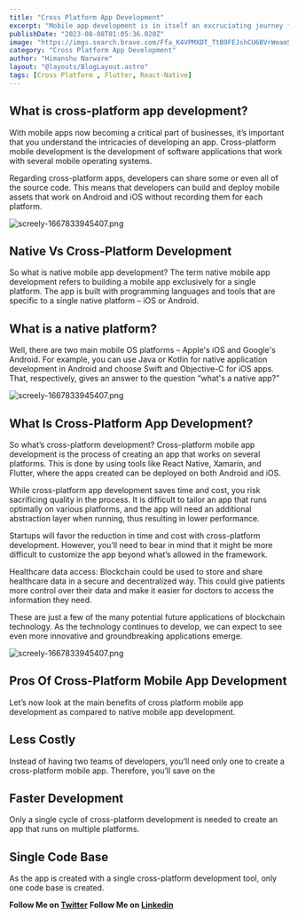 ```yaml
---
title: "Cross Platform App Development"
excerpt: "Mobile app development is in itself an excruciating journey for enterprises. This article aims to reduce the pains and help entrepreneurs understand the cross-platform app development process."
publishDate: "2023-08-08T01:05:36.020Z"
image: "https://imgs.search.brave.com/Ffa_K4VPMXDT_TtB9FEJshCU6BVrWeam5YGDfdVr8ro/rs:fit:860:0:0/g:ce/aHR0cHM6Ly9tZWRp/YS5saWNkbi5jb20v/ZG1zL2ltYWdlL0Q1/NjEyQVFFYlNKVWtW/T09tdUEvYXJ0aWNs/ZS1jb3Zlcl9pbWFn/ZS1zaHJpbmtfNzIw/XzEyODAvMC8xNjc4/Njk2NTE0NTU0P2U9/MjE0NzQ4MzY0NyZ2/PWJldGEmdD1iU1lk/VFJWczdyMjBpYmZW/bzU2UVc4Zk5aS2RO/WTc2VFI0WVFGN1pm/RVk4"
category: "Cross Platform App Development"
author: "Himanshu Narware"
layout: "@layouts/BlogLayout.astro"
tags: [Cross Platform , Flutter, React-Native]
---
```



## What is cross-platform app development?
With mobile apps now becoming a critical part of businesses, it’s important that you understand the intricacies of developing an app. Cross-platform mobile development is the development of software applications that work with several mobile operating systems.

Regarding cross-platform apps, developers can share some or even all of the source code. This means that developers can build and deploy mobile assets that work on Android and iOS without recording them for each platform.

![screely-1667833945407.png](https://imgs.search.brave.com/caPsY7Hmk7s0ogyJP-kLgGr7dCId_beUc20i3dATscc/rs:fit:860:0:0/g:ce/aHR0cHM6Ly9zMy1h/cC1zb3V0aC0xLmFt/YXpvbmF3cy5jb20v/dHJ0LWJsb2ctZ2hv/c3QvMjAyMy8wMS9O/YXRpdmVzY3JpcHQu/anBn)

## Native Vs Cross-Platform Development

So what is native mobile app development? The term native mobile app development refers to building a mobile app exclusively for a single platform. The app is built with programming languages and tools that are specific to a single native platform – iOS or Android.

## What is a native platform?

Well, there are two main mobile OS platforms – Apple's iOS and Google's Android. For example, you can use Java or Kotlin for native application development in Android and choose Swift and Objective-C for iOS apps. That, respectively, gives an answer to the question “what's a native app?”

![screely-1667833945407.png](https://imgs.search.brave.com/A4ywOhlwqc0qiSCoM3tuArBfAf8UAAqNZd5glniGRL4/rs:fit:860:0:0/g:ce/aHR0cHM6Ly9jZG4u/YXJzdGVjaG5pY2Eu/bmV0L3dwLWNvbnRl/bnQvdXBsb2Fkcy8y/MDE4LzAyLzctMi04/MDB4MzExLmpwZw)


## What Is Cross-Platform App Development?
So what’s cross-platform development? Cross-platform mobile app development is the process of creating an app that works on several platforms. This is done by using tools like React Native, Xamarin, and Flutter, where the apps created can be deployed on both Android and iOS.

While cross-platform app development saves time and cost, you risk sacrificing quality in the process. It is difficult to tailor an app that runs optimally on various platforms, and the app will need an additional abstraction layer when running, thus resulting in lower performance.

Startups will favor the reduction in time and cost with cross-platform development. However, you’ll need to bear in mind that it might be more difficult to customize the app beyond what’s allowed in the framework.

Healthcare data access: Blockchain could be used to store and share healthcare data in a secure and decentralized way. This could give patients more control over their data and make it easier for doctors to access the information they need.

These are just a few of the many potential future applications of blockchain technology. As the technology continues to develop, we can expect to see even more innovative and groundbreaking applications emerge.

![screely-1667833945407.png](https://imgs.search.brave.com/uF4zRGGunhY5YGmGTzgSzvZVX_mvXTArSbPlcfTIRDg/rs:fit:860:0:0/g:ce/aHR0cHM6Ly9hc3Nl/dHMuYml0ZGVncmVl/Lm9yZy9vbmxpbmUt/bGVhcm5pbmctcGxh/dGZvcm1zL3N0b3Jh/Z2UvbWVkaWEvMjAx/OS8xMS9XaGF0LWlz/LUNyb3NzLVBsYXRm/b3JtLW1vYmlsZS1E/ZXZlbG9wbWVudC1B/bmQtaG93LWNhbi15/b3UtZ2V0LWludG8t/aXQuanBn)

## Pros Of Cross-Platform Mobile App Development
Let’s now look at the main benefits of cross platform mobile app development as compared to native mobile app development.

## Less Costly  
Instead of having two teams of developers, you’ll need only one to create a cross-platform mobile app. Therefore, you’ll save on the

## Faster Development
Only a single cycle of cross-platform development is needed to create an app that runs on multiple platforms.

## Single Code Base
As the app is created with a single cross-platform development tool, only one code base is created.


**Follow Me on [Twitter](https://twitter.com/N_Himanshu_)** 
**Follow Me on [Linkedin](https://www.linkedin.com/in/himanshunarware/)** 


